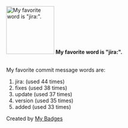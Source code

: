 <img src="https://my-badges.github.io/my-badges/favorite-word.png" alt="My favorite word is &quot;jira:&quot;." title="My favorite word is &quot;jira:&quot;." width="128">
<strong>My favorite word is &quot;jira:&quot;.</strong>
<br><br>

My favorite commit message words are:

1. jira: (used 44 times)
2. fixes (used 38 times)
3. update (used 37 times)
4. version (used 35 times)
5. added (used 33 times)


Created by <a href="https://github.com/my-badges/my-badges">My Badges</a>